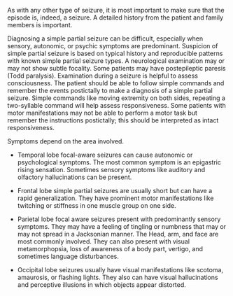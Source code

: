 As with any other type of seizure, it is most important to make sure that the episode is, indeed, a seizure. A detailed history from the patient and family members is important.

Diagnosing a simple partial seizure can be difficult, especially when sensory, autonomic, or psychic symptoms are predominant. Suspicion of simple partial seizure is based on typical history and reproducible patterns with known simple partial seizure types. A neurological examination may or may not show subtle focality. Some patients may have postepileptic paresis (Todd paralysis). Examination during a seizure is helpful to assess consciousness. The patient should be able to follow simple commands and remember the events postictally to make a diagnosis of a simple partial seizure. Simple commands like moving extremity on both sides, repeating a two-syllable command will help assess responsiveness. Some patients with motor manifestations may not be able to perform a motor task but remember the instructions postictally; this should be interpreted as intact responsiveness.

Symptoms depend on the area involved.

- Temporal lobe focal-aware seizures can cause autonomic or psychological symptoms. The most common symptom is an epigastric rising sensation. Sometimes sensory symptoms like auditory and olfactory hallucinations can be present.

- Frontal lobe simple partial seizures are usually short but can have a rapid generalization. They have prominent motor manifestations like twitching or stiffness in one muscle group on one side.

- Parietal lobe focal aware seizures present with predominantly sensory symptoms. They may have a feeling of tingling or numbness that may or may not spread in a Jacksonian manner. The Head, arm, and face are most commonly involved. They can also present with visual metamorphopsia, loss of awareness of a body part, vertigo, and sometimes language disturbances.

- Occipital lobe seizures usually have visual manifestations like scotoma, amaurosis, or flashing lights. They also can have visual hallucinations and perceptive illusions in which objects appear distorted.